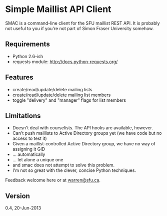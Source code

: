 Simple Maillist API Client
=====================
SMAC is a command-line client for the SFU maillist REST API. It is probably not useful to you if you're not part of Simon Fraser University somehow.


Requirements
-

- Python 2.6-ish
- requests module: http://docs.python-requests.org/


Features
-

- create/read/update/delete mailing lists
- create/read/update/delete mailing list members
- toggle "delivery" and "manager" flags for list members


Limitations
-
- Doesn't deal with courselists. The API hooks are available, however.
- Can't push maillists to Active Directory groups yet (we have code but no access to test it)
- Given a maillist-controlled Active Directory group, we have no way of assigning it GID
 - ... automatically
 - ... let alone a unique one
 - and smac does not attempt to solve this problem.
- I'm not so great with the clever, concise Python techniques.

Feedback welcome here or at warren@sfu.ca.


Version
-
0.4, 20-Jun-2013